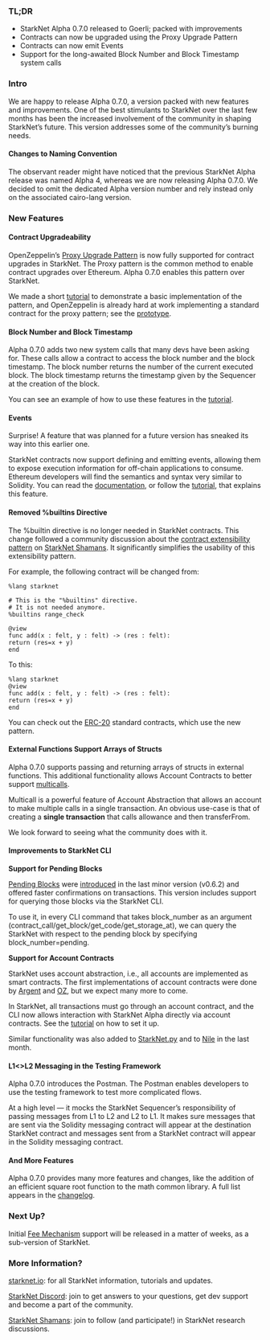 ### TL;DR

* StarkNet Alpha 0.7.0 released to Goerli; packed with improvements
* Contracts can now be upgraded using the Proxy Upgrade Pattern
* Contracts can now emit Events
* Support for the long-awaited Block Number and Block Timestamp system calls

### Intro

We are happy to release Alpha 0.7.0, a version packed with new features and improvements. One of the best stimulants to StarkNet over the last few months has been the increased involvement of the community in shaping StarkNet’s future. This version addresses some of the community’s burning needs.

#### Changes to Naming Convention

The observant reader might have noticed that the previous StarkNet Alpha release was named Alpha 4, whereas we are now releasing Alpha 0.7.0. We decided to omit the dedicated Alpha version number and rely instead only on the associated cairo-lang version.

### New Features

#### Contract Upgradeability

OpenZeppelin’s [Proxy Upgrade Pattern](https://docs.openzeppelin.com/upgrades-plugins/1.x/proxies) is now fully supported for contract upgrades in StarkNet. The Proxy pattern is the common method to enable contract upgrades over Ethereum. Alpha 0.7.0 enables this pattern over StarkNet.

We made a short [tutorial](https://starknet.io/docs/hello_starknet/default_entrypoint.html) to demonstrate a basic implementation of the pattern, and OpenZeppelin is already hard at work implementing a standard contract for the proxy pattern; see the [prototype](https://github.com/OpenZeppelin/cairo-contracts/pull/129).

#### Block Number and Block Timestamp

Alpha 0.7.0 adds two new system calls that many devs have been asking for. These calls allow a contract to access the block number and the block timestamp. The block number returns the number of the current executed block. The block timestamp returns the timestamp given by the Sequencer at the creation of the block.

You can see an example of how to use these features in the [tutorial](https://starknet.io/docs/hello_starknet/more_features.html#block-number-and-timestamp).

#### Events

Surprise! A feature that was planned for a future version has sneaked its way into this earlier one.

StarkNet contracts now support defining and emitting events, allowing them to expose execution information for off-chain applications to consume. Ethereum developers will find the semantics and syntax very similar to Solidity. You can read the [documentation](https://starknet.io/documentation/events/), or follow the [tutorial](https://starknet.io/docs/hello_starknet/events.html), that explains this feature.

#### Removed %builtins Directive

The %builtin directive is no longer needed in StarkNet contracts. This change followed a community discussion about the [contract extensibility pattern](https://community.starknet.io/t/contract-extensibility-pattern/210) on [StarkNet Shamans](https://community.starknet.io/). It significantly simplifies the usability of this extensibility pattern.

For example, the following contract will be changed from:

```
%lang starknet

# This is the "%builtins" directive.
# It is not needed anymore.
%builtins range_check

@view
func add(x : felt, y : felt) -> (res : felt):
return (res=x + y)
end
```

To this:

```
%lang starknet
@view
func add(x : felt, y : felt) -> (res : felt):
return (res=x + y)
end
```

You can check out the [ERC-20](https://github.com/OpenZeppelin/cairo-contracts/tree/main/contracts/token) standard contracts, which use the new pattern.

#### External Functions Support Arrays of Structs

Alpha 0.7.0 supports passing and returning arrays of structs in external functions. This additional functionality allows Account Contracts to better support [multicalls](https://github.com/OpenZeppelin/cairo-contracts/pull/73#discussion_r753535751).

Multicall is a powerful feature of Account Abstraction that allows an account to make multiple calls in a single transaction. An obvious use-case is that of creating a **single transaction** that calls allowance and then transferFrom.

We look forward to seeing what the community does with it.

#### Improvements to StarkNet CLI

**Support for Pending Blocks**

[Pending Blocks](https://starknet.io/documentation/block-structure-and-hash/#pending_block) were [introduced](https://community.starknet.io/t/cairo-v0-6-2-api-change-pending-block/195) in the last minor version (v0.6.2) and offered faster confirmations on transactions. This version includes support for querying those blocks via the StarkNet CLI.

To use it, in every CLI command that takes block_number as an argument (contract_call/get_block/get_code/get_storage_at), we can query the StarkNet with respect to the pending block by specifying block_number=pending.

**Support for Account Contracts**

StarkNet uses account abstraction, i.e., all accounts are implemented as smart contracts. The first implementations of account contracts were done by [Argent](https://github.com/argentlabs/argent-contracts-starknet) and [OZ](https://github.com/OpenZeppelin/cairo-contracts/blob/main/contracts/Account.cairo), but we expect many more to come.

In StarkNet, all transactions must go through an account contract, and the CLI now allows interaction with StarkNet Alpha directly via account contracts. See the [tutorial](https://starknet.io/docs/hello_starknet/account_setup.html#setting-up-a-starknet-account) on how to set it up.

Similar functionality was also added to [StarkNet.py](https://github.com/software-mansion/starknet.py/) and to [Nile](https://github.com/OpenZeppelin/nile) in the last month.

#### L1<>L2 Messaging in the Testing Framework

Alpha 0.7.0 introduces the Postman. The Postman enables developers to use the testing framework to test more complicated flows.

At a high level — it mocks the StarkNet Sequencer’s responsibility of passing messages from L1 to L2 and L2 to L1. It makes sure messages that are sent via the Solidity messaging contract will appear at the destination StarkNet contract and messages sent from a StarkNet contract will appear in the Solidity messaging contract.

#### And More Features

Alpha 0.7.0 provides many more features and changes, like the addition of an efficient square root function to the math common library. A full list appears in the [changelog](https://github.com/starkware-libs/cairo-lang/releases/tag/v0.7.0).

### Next Up?

Initial [Fee Mechanism](https://community.starknet.io/t/fees-in-starknet-alpha/286/29) support will be released in a matter of weeks, as a sub-version of StarkNet.

### More Information?

[starknet.io](https://starknet.io/): for all StarkNet information, tutorials and updates.

[StarkNet Discord](https://discord.gg/uJ9HZTUk2Y): join to get answers to your questions, get dev support and become a part of the community.

[StarkNet Shamans](https://community.starknet.io/): join to follow (and participate!) in StarkNet research discussions.